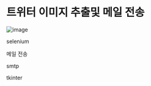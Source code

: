 # 트위터 이미지 추출및 메일 전송

![image](https://user-images.githubusercontent.com/70190887/96805170-ef9bcd00-144b-11eb-8aef-be27837d176e.png)

selenium

메일 전송

smtp

tkinter
